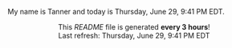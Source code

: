 My name is Tanner and today is Thursday, June 29, 9:41 PM EDT.

<p align="center">This <i>README</i> file is generated <b>every 3 hours</b>!</br>Last refresh: Thursday, June 29, 9:41 PM EDT<br /></p>
